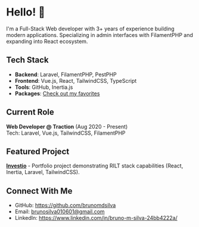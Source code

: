 # Hello! 👋

I'm a Full-Stack Web developer with 3+ years of experience building modern applications. Specializing in admin interfaces with FilamentPHP and expanding into React ecosystem.

## Tech Stack
- **Backend**: Laravel, FilamentPHP, PestPHP
- **Frontend**: Vue.js, React, TailwindCSS, TypeScript
- **Tools**: GitHub, Inertia.js
- **Packages**: [Check out my favorites](https://github.com/brunomdsilva?tab=stars)

## Current Role
**Web Developer @ Traction** (Aug 2020 - Present)  
Tech: Laravel, Vue.js, TailwindCSS, FilamentPHP

## Featured Project
**[Investio](https://github.com/brunomdsilva/investio)** - Portfolio project demonstrating RILT stack capabilities (React, Inertia, Laravel, TailwindCSS).

## Connect With Me
- GitHub: https://github.com/brunomdsilva
- Email: brunosilva010601@gmail.com
- LinkedIn: https://www.linkedin.com/in/bruno-m-silva-24bb4222a/
